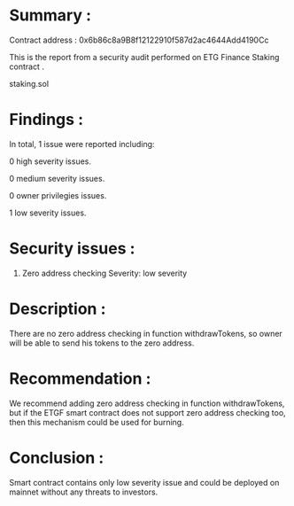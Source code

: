 
Summary :
=======

Contract address :  0x6b86c8a9B8f12122910f587d2ac4644Add4190Cc

This is the report from a security audit performed on ETG Finance Staking contract .

staking.sol

Findings :
========

In total, 1 issue were reported including:

0 high severity issues.

0 medium severity issues.

0 owner privilegies issues.

1 low severity issues.

Security issues :
=================

1. Zero address checking
Severity: low severity

Description :
==============

There are no zero address checking in function withdrawTokens, so owner will be able to send his tokens to the zero address.

Recommendation :
===============

We recommend adding zero address checking in function withdrawTokens, but if the ETGF smart contract does not support zero address checking too, then this mechanism could be used for burning.

Conclusion :
============

Smart contract contains only low severity issue and could be deployed on mainnet without any threats to investors.
